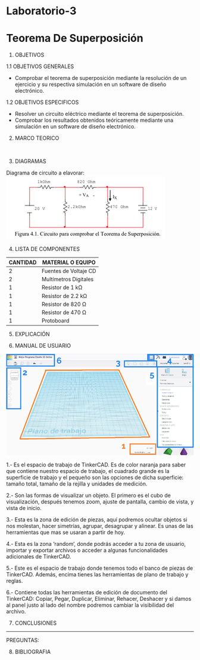 # Laboratorio-3
# Teorema De Superposición
1. OBJETIVOS

1.1 OBJETIVOS GENERALES

* Comprobar el teorema de superposición mediante la resolución de un ejercicio y su respectiva simulación en un software de diseño electrónico.

1.2 OBJETIVOS ESPECIFICOS

* Resolver un circuito eléctrico mediante el teorema de superposición. 
* Comprobar   los   resultados   obtenidos   teóricamente   mediante   una   simulación   en   un software de diseño electrónico.

2. MARCO TEORICO

![]()

3. DIAGRAMAS

Diagrama de circuito a elavorar:
![](https://github.com/JosueCamp2020/Laboratorio-3/blob/main/Imagenes/CircuitoLab.png)

4. LISTA DE COMPONENTES

| CANTIDAD | MATERIAL O EQUIPO |
| ------------- | ------------- |
| 2 | Fuentes de Voltaje CD  |
| 2 | Multímetros Digitales |
| 1 | Resistor de 1 kΩ |
| 1 | Resistor de 2.2 kΩ |
| 1 | Resistor de 820 Ω  |
| 1 | Resistor de 470 Ω  |
| 1 | Protoboard  |

5. EXPLICACIÓN

6. MANUAL DE USUARIO

![](https://github.com/JosueCamp2020/Laboratorio-3/blob/main/Imagenes/Manual.jpg)

1.- Es el espacio de trabajo de TinkerCAD. Es de color naranja para saber que contiene nuestro espacio de trabajo, el cuadrado grande es la superficie de trabajo y el pequeño son las opciones de dicha superficie: tamaño total, tamaño de la rejilla y unidades de medición.

2.- Son las formas de visualizar un objeto. El primero es el cubo de visualización, después tenemos zoom, ajuste de pantalla, cambio de vista, y vista de inicio.

3.- Esta es la zona de edición de piezas, aquí podremos ocultar objetos si nos molestan, hacer simetrías, agrupar, desagrupar y alinear. Es unas de las herramientas que mas se usaran a partir de hoy.

4.- Esta es la zona ‘random’, donde podrás acceder a tu zona de usuario, importar y exportar archivos o acceder a algunas funcionalidades adicionales de TinkerCAD.

5.- Este es el espacio de trabajo donde tenemos todo el banco de piezas de TinkerCAD. Además, encima tienes las herramientas de plano de trabajo y reglas.

6.- Contiene todas las herramientas de edición de documento del TinkerCAD: Copiar, Pegar, Duplicar, Eliminar, Rehacer, Deshacer y si damos al panel justo al lado del nombre podremos cambiar la visibilidad del archivo.

7. CONCLUSIONES

--------------------------------------------------------------------------
PREGUNTAS:

8. BIBLIOGRAFIA
